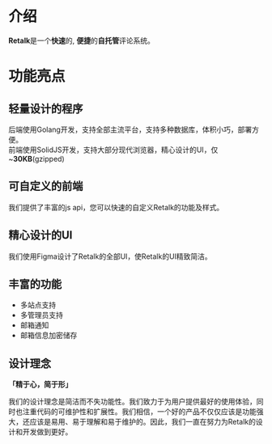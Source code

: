 # 介绍

**Retalk**是一个**快速**的, **便捷**的**自托管**评论系统。

# 功能亮点

## 轻量设计的程序

后端使用Golang开发，支持全部主流平台，支持多种数据库，体积小巧，部署方便。  
前端使用SolidJS开发，支持大部分现代浏览器，精心设计的UI，仅 ~**30KB**(gzipped)

## 可自定义的前端

我们提供了丰富的js api，您可以快速的自定义Retalk的功能及样式。

## 精心设计的UI

我们使用Figma设计了Retalk的全部UI，使Retalk的UI精致简洁。

## 丰富的功能

- 多站点支持
- 多管理员支持
- 邮箱通知
- 邮箱信息加密储存

## 设计理念

**「精于心，简于形」**

我们的设计理念是简洁而不失功能性。我们致力于为用户提供最好的使用体验，同时也注重代码的可维护性和扩展性。我们相信，一个好的产品不仅仅应该是功能强大，还应该是易用、易于理解和易于维护的。因此，我们一直在努力为Retalk的设计和开发做到更好。

